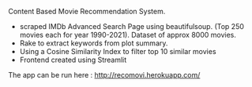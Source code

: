 Content Based Movie Recommendation System.

- scraped IMDb Advanced Search Page using beautifulsoup. (Top 250 movies each for year 1990-2021). Dataset of approx 8000 movies.
- Rake to extract keywords from plot summary.
- Using a Cosine Similarity Index to filter top 10 similar movies
- Frontend created using Streamlit

The app can be run here : 
http://recomovi.herokuapp.com/
